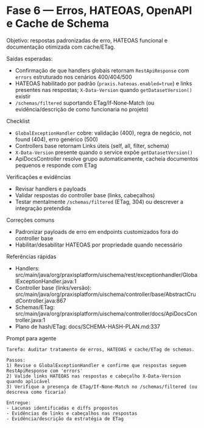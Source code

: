# Fase 6 — Erros, HATEOAS, OpenAPI e Cache de Schema

Objetivo: respostas padronizadas de erro, HATEOAS funcional e documentação otimizada com cache/ETag.

Saídas esperadas:

- Confirmação de que handlers globais retornam `RestApiResponse` com `errors` estruturado nos cenários 400/404/500
- HATEOAS habilitado por padrão (`praxis.hateoas.enabled=true`) e links presentes nas respostas; `X-Data-Version` quando `getDatasetVersion()` existir
- `/schemas/filtered` suportando ETag/If‑None‑Match (ou evidência/descrição de como funcionaria no projeto)

Checklist

- `GlobalExceptionHandler` cobre: validação (400), regra de negócio, not found (404), erro genérico (500)
- Controllers base retornam Links úteis (self, all, filter, schema)
- `X-Data-Version` presente quando o service expõe `getDatasetVersion()`
- ApiDocsController resolve grupo automaticamente, cacheia documentos pequenos e responde com ETag

Verificações e evidências

- Revisar handlers e payloads
- Validar respostas do controller base (links, cabeçalhos)
- Testar mentalmente `/schemas/filtered` (ETag, 304) ou descrever a integração pretendida

Correções comuns

- Padronizar payloads de erro em endpoints customizados fora do controller base
- Habilitar/desabilitar HATEOAS por propriedade quando necessário

Referências rápidas

- Handlers: src/main/java/org/praxisplatform/uischema/rest/exceptionhandler/GlobalExceptionHandler.java:1
- Controller base (links/versão): src/main/java/org/praxisplatform/uischema/controller/base/AbstractCrudController.java:867
- Schemas/ETag: src/main/java/org/praxisplatform/uischema/controller/docs/ApiDocsController.java:1
- Plano de hash/ETag: docs/SCHEMA-HASH-PLAN.md:337

Prompt para agente

```
Tarefa: Auditar tratamento de erros, HATEOAS e cache/ETag de schemas.

Passos:
1) Revise o GlobalExceptionHandler e confirme que respostas seguem RestApiResponse com 'errors'
2) Valide links HATEOAS nas respostas e cabeçalho X-Data-Version quando aplicável
3) Verifique a presença de ETag/If-None-Match no /schemas/filtered (ou descreva como ficaria)

Entregue:
- Lacunas identificadas e diffs propostos
- Evidências de links e cabeçalhos nas respostas
- Evidência/descrição da estratégia de ETag
```

